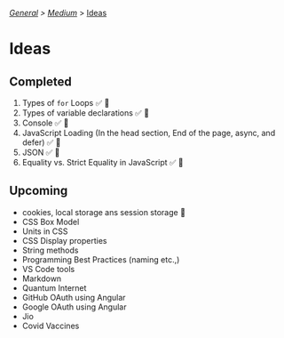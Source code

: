 _[General](../README.md) > [Medium](./main.md)_ > [Ideas](./Ideas.md)

# **Ideas**

## **Completed**

1. Types of `for` Loops ✅ 📑
2. Types of variable declarations ✅ 📑
3. Console ✅ 📑
4. JavaScript Loading (In the head section, End of the page, async, and defer) ✅ 📑
5. JSON ✅ 📑
6. Equality vs. Strict Equality in JavaScript ✅ 📑

## **Upcoming**

- cookies, local storage ans session storage 📑
- CSS Box Model
- Units in CSS
- CSS Display properties
- String methods
- Programming Best Practices (naming etc.,)
- VS Code tools
- Markdown
- Quantum Internet
- GitHub OAuth using Angular
- Google OAuth using Angular
- Jio
- Covid Vaccines


